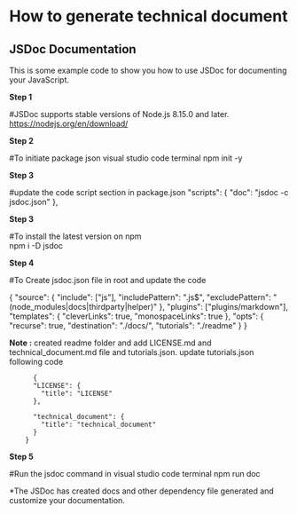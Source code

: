 # How to generate technical document

## JSDoc Documentation

This is some example code to show you how to use JSDoc for documenting your JavaScript.

**Step 1** 

#JSDoc supports stable versions of Node.js 8.15.0 and later.
https://nodejs.org/en/download/

**Step 2**

#To initiate package json visual studio code terminal
npm init -y

**Step 3** 

#update the code script section in package.json
"scripts": {
    "doc": "jsdoc -c jsdoc.json"
  },

**Step 3**

#To install the latest version on npm  
npm i -D jsdoc

**Step 4**

#To Create jsdoc.json file in root and update the code

{
    "source": {
      "include": ["js"],
      "includePattern": ".js$",
      "excludePattern": "(node_modules|docs|thirdparty|helper)"
    },
    "plugins": ["plugins/markdown"],
    "templates": {
      "cleverLinks": true,
      "monospaceLinks": true
    },
    "opts": {
      "recurse": true,
      "destination": "./docs/",
      "tutorials": "./readme"
    }
  }
  
  **Note :** created readme folder and add LICENSE.md and technical_document.md file and tutorials.json.
		  update tutorials.json following code
		  
		  {
		  "LICENSE": {
			"title": "LICENSE"
		  },

		  "technical_document": {
			"title": "technical_document"
		  }
		}
        
**Step 5**

#Run the jsdoc command in visual studio code terminal
npm run doc

*The JSDoc has created docs and other dependency file generated and customize your documentation.


